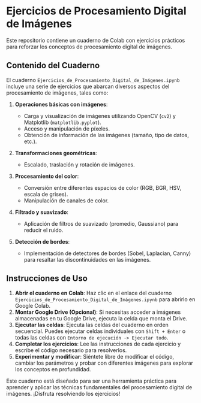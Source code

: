 # Ejercicios de Procesamiento Digital de Imágenes

Este repositorio contiene un cuaderno de Colab con ejercicios prácticos para reforzar los conceptos de procesamiento digital de imágenes.

## Contenido del Cuaderno

El cuaderno `Ejercicios_de_Procesamiento_Digital_de_Imágenes.ipynb` incluye una serie de ejercicios que abarcan diversos aspectos del procesamiento de imágenes, tales como:

1.  **Operaciones básicas con imágenes**:
    * Carga y visualización de imágenes utilizando OpenCV (`cv2`) y Matplotlib (`matplotlib.pyplot`).
    * Acceso y manipulación de píxeles.
    * Obtención de información de las imágenes (tamaño, tipo de datos, etc.).

2.  **Transformaciones geométricas**:
    * Escalado, traslación y rotación de imágenes.

3.  **Procesamiento del color**:
    * Conversión entre diferentes espacios de color (RGB, BGR, HSV, escala de grises).
    * Manipulación de canales de color.

4.  **Filtrado y suavizado**:
    * Aplicación de filtros de suavizado (promedio, Gaussiano) para reducir el ruido.

5.  **Detección de bordes**:
    * Implementación de detectores de bordes (Sobel, Laplacian, Canny) para resaltar las discontinuidades en las imágenes.

## Instrucciones de Uso

1.  **Abrir el cuaderno en Colab**: Haz clic en el enlace del cuaderno `Ejercicios_de_Procesamiento_Digital_de_Imágenes.ipynb` para abrirlo en Google Colab.
2.  **Montar Google Drive (Opcional)**: Si necesitas acceder a imágenes almacenadas en tu Google Drive, ejecuta la celda que monta el Drive.
3.  **Ejecutar las celdas**:  Ejecuta las celdas del cuaderno en orden secuencial. Puedes ejecutar celdas individuales con `Shift + Enter` o todas las celdas con `Entorno de ejecución -> Ejecutar todo`.
4.  **Completar los ejercicios**: Lee las instrucciones de cada ejercicio y escribe el código necesario para resolverlos.
5.  **Experimentar y modificar**:  Siéntete libre de modificar el código, cambiar los parámetros y probar con diferentes imágenes para explorar los conceptos en profundidad.

Este cuaderno está diseñado para ser una herramienta práctica para aprender y aplicar las técnicas fundamentales del procesamiento digital de imágenes. ¡Disfruta resolviendo los ejercicios!